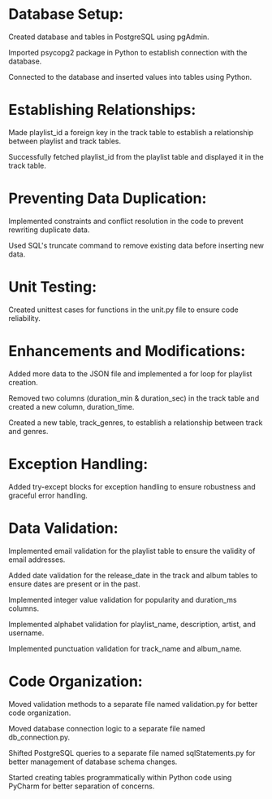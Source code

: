 # Database Setup:

Created database and tables in PostgreSQL using pgAdmin.

Imported psycopg2 package in Python to establish connection with the database.

Connected to the database and inserted values into tables using Python.

# Establishing Relationships:

Made playlist_id a foreign key in the track table to establish a relationship between playlist and track tables.

Successfully fetched playlist_id from the playlist table and displayed it in the track table.

# Preventing Data Duplication:

Implemented constraints and conflict resolution in the code to prevent rewriting duplicate data.

Used SQL's truncate command to remove existing data before inserting new data.

# Unit Testing:

Created unittest cases for functions in the unit.py file to ensure code reliability.

# Enhancements and Modifications:

Added more data to the JSON file and implemented a for loop for playlist creation.

Removed two columns (duration_min & duration_sec) in the track table and created a new column, duration_time.

Created a new table, track_genres, to establish a relationship between track and genres.

# Exception Handling:

Added try-except blocks for exception handling to ensure robustness and graceful error handling.

# Data Validation:

Implemented email validation for the playlist table to ensure the validity of email addresses.

Added date validation for the release_date in the track and album tables to ensure dates are present or in the past.

Implemented integer value validation for popularity and duration_ms columns.

Implemented alphabet validation for playlist_name, description, artist, and username.

Implemented punctuation validation for track_name and album_name.

# Code Organization:

Moved validation methods to a separate file named validation.py for better code organization.

Moved database connection logic to a separate file named db_connection.py.

Shifted PostgreSQL queries to a separate file named sqlStatements.py for better management of database schema changes.

Started creating tables programmatically within Python code using PyCharm for better separation of concerns.
